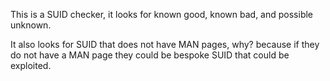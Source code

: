 This is a SUID checker, it looks for known good, known bad, and possible unknown.

It also looks for SUID that does not have MAN pages, why? because if they do not have a MAN page they could be bespoke SUID that could be exploited.

